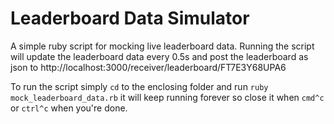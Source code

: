 # Leaderboard Data Simulator
 
A simple ruby script for mocking live leaderboard data. Running the script will update the leaderboard data every 0.5s and post the leaderboard as json to http://localhost:3000/receiver/leaderboard/FT7E3Y68UPA6

To run the script simply `cd` to the enclosing folder and run `ruby mock_leaderboard_data.rb` it will keep running forever so close it when `cmd^c` or `ctrl^c` when you're done.
